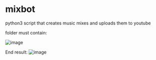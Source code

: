 # mixbot
python3 script that creates music mixes and uploads them to youtube

folder must contain:


![image](https://user-images.githubusercontent.com/19478700/169027525-bc6a8a3d-5d52-4da0-ac86-9a391e10bd40.png)



End result:
![image](https://user-images.githubusercontent.com/19478700/169033659-4384d830-4699-4363-af5e-63f9eb99cc82.png)
